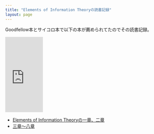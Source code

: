 ```yaml
---
title: "Elements of Information Theoryの読書記録"
layout: page	
---
```


Goodfellow本とサイコロ本で以下の本が薦められてたのでその読書記録。

<iframe style="width:120px;height:240px;" marginwidth="0" marginheight="0" scrolling="no" frameborder="0" src="https://rcm-fe.amazon-adsystem.com/e/cm?ref=qf_sp_asin_til&t=karino203-22&m=amazon&o=9&p=8&l=as1&IS1=1&detail=1&asins=B00HLG9ISQ&bc1=ffffff&lt1=_top&fc1=333333&lc1=0066c0&bg1=ffffff&f=ifr"> </iframe>

- [Elements of Information Theoryの一章、二章](https://karino2.github.io/2019/01/31/115955.html)
- [三章〜八章](https://karino2.github.io/2019/02/10/144121.html)

